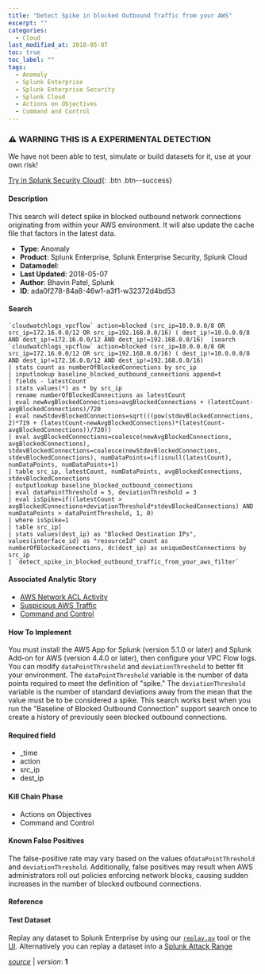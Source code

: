 ```yaml
---
title: "Detect Spike in blocked Outbound Traffic from your AWS"
excerpt: ""
categories:
  - Cloud
last_modified_at: 2018-05-07
toc: true
toc_label: ""
tags:
  - Anomaly
  - Splunk Enterprise
  - Splunk Enterprise Security
  - Splunk Cloud
  - Actions on Objectives
  - Command and Control
---
```


### ⚠️ WARNING THIS IS A EXPERIMENTAL DETECTION
We have not been able to test, simulate or build datasets for it, use at your own risk!


[Try in Splunk Security Cloud](https://www.splunk.com/en_us/cyber-security.html){: .btn .btn--success}

#### Description

This search will detect spike in blocked outbound network connections originating from within your AWS environment.  It will also update the cache file that factors in the latest data.

- **Type**: Anomaly
- **Product**: Splunk Enterprise, Splunk Enterprise Security, Splunk Cloud
- **Datamodel**: 
- **Last Updated**: 2018-05-07
- **Author**: Bhavin Patel, Splunk
- **ID**: ada0f278-84a8-46w1-a3f1-w32372d4bd53



#### Search

```
`cloudwatchlogs_vpcflow` action=blocked (src_ip=10.0.0.0/8 OR src_ip=172.16.0.0/12 OR src_ip=192.168.0.0/16) ( dest_ip!=10.0.0.0/8 AND dest_ip!=172.16.0.0/12 AND dest_ip!=192.168.0.0/16)  [search  `cloudwatchlogs_vpcflow` action=blocked (src_ip=10.0.0.0/8 OR src_ip=172.16.0.0/12 OR src_ip=192.168.0.0/16) ( dest_ip!=10.0.0.0/8 AND dest_ip!=172.16.0.0/12 AND dest_ip!=192.168.0.0/16)  
| stats count as numberOfBlockedConnections by src_ip 
| inputlookup baseline_blocked_outbound_connections append=t 
| fields - latestCount 
| stats values(*) as * by src_ip 
| rename numberOfBlockedConnections as latestCount 
| eval newAvgBlockedConnections=avgBlockedConnections + (latestCount-avgBlockedConnections)/720 
| eval newStdevBlockedConnections=sqrt(((pow(stdevBlockedConnections, 2)*719 + (latestCount-newAvgBlockedConnections)*(latestCount-avgBlockedConnections))/720)) 
| eval avgBlockedConnections=coalesce(newAvgBlockedConnections, avgBlockedConnections), stdevBlockedConnections=coalesce(newStdevBlockedConnections, stdevBlockedConnections), numDataPoints=if(isnull(latestCount), numDataPoints, numDataPoints+1) 
| table src_ip, latestCount, numDataPoints, avgBlockedConnections, stdevBlockedConnections 
| outputlookup baseline_blocked_outbound_connections 
| eval dataPointThreshold = 5, deviationThreshold = 3 
| eval isSpike=if((latestCount > avgBlockedConnections+deviationThreshold*stdevBlockedConnections) AND numDataPoints > dataPointThreshold, 1, 0) 
| where isSpike=1 
| table src_ip] 
| stats values(dest_ip) as "Blocked Destination IPs", values(interface_id) as "resourceId" count as numberOfBlockedConnections, dc(dest_ip) as uniqueDestConnections by src_ip 
| `detect_spike_in_blocked_outbound_traffic_from_your_aws_filter`
```

#### Associated Analytic Story
* [AWS Network ACL Activity](/stories/aws_network_acl_activity)
* [Suspicious AWS Traffic](/stories/suspicious_aws_traffic)
* [Command and Control](/stories/command_and_control)


#### How To Implement
You must install the AWS App for Splunk (version 5.1.0 or later) and Splunk Add-on for AWS (version 4.4.0 or later), then configure your VPC Flow logs. You can modify `dataPointThreshold` and `deviationThreshold` to better fit your environment. The `dataPointThreshold` variable is the number of data points required to meet the definition of &#34;spike.&#34; The `deviationThreshold` variable is the number of standard deviations away from the mean that the value must be to be considered a spike. This search works best when you run the &#34;Baseline of Blocked Outbound Connection&#34; support search once to create a history of previously seen blocked outbound connections.

#### Required field
* _time
* action
* src_ip
* dest_ip


#### Kill Chain Phase
* Actions on Objectives
* Command and Control


#### Known False Positives
The false-positive rate may vary based on the values of`dataPointThreshold` and `deviationThreshold`. Additionally, false positives may result when AWS administrators roll out policies enforcing network blocks, causing sudden increases in the number of blocked outbound connections.





#### Reference


#### Test Dataset
Replay any dataset to Splunk Enterprise by using our [`replay.py`](https://github.com/splunk/attack_data#using-replaypy) tool or the [UI](https://github.com/splunk/attack_data#using-ui).
Alternatively you can replay a dataset into a [Splunk Attack Range](https://github.com/splunk/attack_range#replay-dumps-into-attack-range-splunk-server)




[*source*](https://github.com/splunk/security_content/tree/develop/detections/experimental/cloud/detect_spike_in_blocked_outbound_traffic_from_your_aws.yml) \| *version*: **1**
